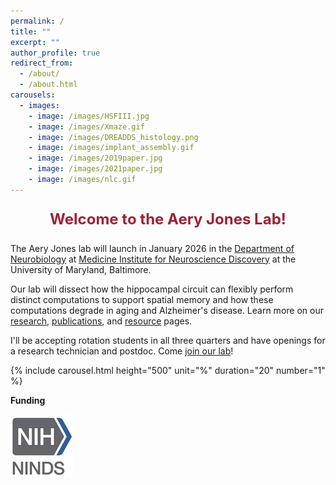 ```yaml
---
permalink: /
title: ""
excerpt: ""
author_profile: true
redirect_from: 
  - /about/
  - /about.html
carousels:
  - images: 
    - image: /images/HSFIII.jpg
    - image: /images/Xmaze.gif
    - image: /images/DREADDS_histology.png
    - image: /images/implant_assembly.gif
    - image: /images/2019paper.jpg
    - image: /images/2021paper.jpg
    - image: /images/nlc.gif
---
```


<p style="text-align: center; font-weight: bold; font-size: 24px; color: #9D2235">Welcome to the Aery Jones Lab!
</p>

The Aery Jones lab will launch in January 2026 in the [Department of Neurobiology](https://neurobiology.umaryland.edu/) at [Medicine Institute for Neuroscience Discovery](https://www.medschool.umaryland.edu/um-mind/) at the University of Maryland, Baltimore.


Our lab will dissect how the hippocampal circuit can flexibly perform distinct computations to support spatial memory and how these computations degrade in aging and Alzheimer's disease. Learn more on our [research](/research), [publications](/publications), and [resource](/resources) pages.


I'll be accepting rotation students in all three quarters and have openings for a research technician and postdoc. Come [join our lab](/join)!

{% include carousel.html height="500" unit="%" duration="20" number="1" %}


**Funding**

![NINDS K99/R00](../images/ninds.jpg)